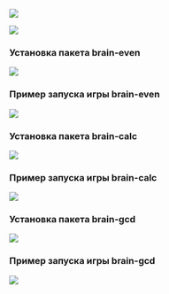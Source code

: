 <a href="https://codeclimate.com/github/codeclimate/codeclimate/maintainability"><img src="https://api.codeclimate.com/v1/badges/a99a88d28ad37a79dbf6/maintainability" /></a>

<a href="https://github.com/takieDela/frontend-project-lvl1/actions"><img src="https://github.com/takieDela/frontend-project-lvl1/workflows/Node CI/badge.svg" /></a>

<h3>Установка пакета brain-even</h3>

<a href="https://asciinema.org/a/j9xXboURQ22XRe4hRwOGfLEkU" target="_blank"><img src="https://asciinema.org/a/j9xXboURQ22XRe4hRwOGfLEkU.svg" /></a>

<h3>Пример запуска игры brain-even</h3>

<a href="https://asciinema.org/a/DQJFTsM9n8mahmfOMch5UUbyG" target="_blank"><img src="https://asciinema.org/a/DQJFTsM9n8mahmfOMch5UUbyG.svg" /></a>

<h3>Установка пакета brain-calc</h3>

<a href="https://asciinema.org/a/BNjuC9uUjMAlBut86UXHx7eym" target="_blank"><img src="https://asciinema.org/a/BNjuC9uUjMAlBut86UXHx7eym.svg" /></a>

<h3>Пример запуска игры brain-calc</h3>

<a href="https://asciinema.org/a/DfUNAiI5SkvSPfXsx6SS3d2Lm" target="_blank"><img src="https://asciinema.org/a/DfUNAiI5SkvSPfXsx6SS3d2Lm.svg" /></a>

<h3>Установка пакета brain-gcd</h3>

<a href="https://asciinema.org/a/ZRpVI97zavCQnV8LfP1vMNucI" target="_blank"><img src="https://asciinema.org/a/ZRpVI97zavCQnV8LfP1vMNucI.svg" /></a>

<h3>Пример запуска игры brain-gcd</h3>

<a href="https://asciinema.org/a/4LIR0vglqgNDl2c4GVHMlQccQ" target="_blank"><img src="https://asciinema.org/a/4LIR0vglqgNDl2c4GVHMlQccQ.svg" /></a>